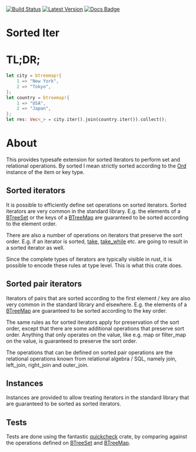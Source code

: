 
[![Build Status]][travis] [![Latest Version]][crates.io] [![Docs Badge]][docs.rs]

# Sorted Iter

[Build Status]: https://api.travis-ci.org/rklaehn/sorted-iter.svg?branch=master
[travis]: https://travis-ci.org/rklaehn/sorted-iter
[Latest Version]: https://img.shields.io/crates/v/sorted-iter.svg
[crates.io]: https://crates.io/crates/sorted-iter
[Docs Badge]: https://img.shields.io/badge/docs-docs.rs-green
[docs.rs]: https://docs.rs/sorted-iter

# TL;DR;

```rust
let city = btreemap!{
    1 => "New York",
    2 => "Tokyo",
};
let country = btreemap!{
    1 => "USA",
    2 => "Japan",
};
let res: Vec<_> = city.iter().join(country.iter()).collect();
```

# About

This provides typesafe extension for sorted iterators to perform set and relational operations.
By sorted I mean strictly sorted according to the [Ord] instance of the item or key type.

## Sorted iterators

It is possible to efficiently define set operations on sorted iterators. Sorted iterators are
very common in the standard library. E.g. the elements of a [BTreeSet] or the keys of a [BTreeMap]
are guaranteed to be sorted according to the element order.

There are also a number of operations on iterators that preserve the sort order. E.g. if an
iterator is sorted, [take], [take_while] etc. are going to result in a sorted iterator as well.

Since the complete types of iterators are typically visible in rust, it is possible to encode these
rules at type level. This is what this crate does.

## Sorted pair iterators

Iterators of pairs that are sorted according to the first element / key are also very common in
the standard library and elsewhere. E.g. the elements of a [BTreeMap] are guaranteed to be sorted
according to the key order.

The same rules as for sorted iterators apply for preservation of the sort order, except that there
are some additional operations that preserve sort order. Anything that only operates on the value,
like e.g. map or filter_map on the value, is guaranteed to preserve the sort order.

The operations that can be defined on sorted pair operations are the relational operations known
from relational algebra / SQL, namely join, left_join, right_join and outer_join.

## Instances

Instances are provided to allow treating iterators in the standard library that are guaranteed to be
sorted as sorted iterators.

## Tests

Tests are done using the fantastic [quickcheck] crate, by comparing against the operations defined on
[BTreeSet] and [BTreeMap].

[quickcheck]: https://github.com/BurntSushi/quickcheck
[BTreeSet]: https://doc.rust-lang.org/std/collections/struct.BTreeSet.html
[BTreeMap]: https://doc.rust-lang.org/std/collections/struct.BTreeMap.html
[take]: https://doc.rust-lang.org/std/iter/trait.Iterator.html#method.take
[take_while]: https://doc.rust-lang.org/std/iter/trait.Iterator.html#method.take_while
[Ord]: https://doc.rust-lang.org/std/cmp/trait.Ord.html

